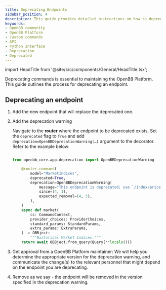 ```yaml
---
title: Deprecating Endpoints
sidebar_position: 4
description: This guide provides detailed instructions on how to deprecate an endpoint in the OpenBB Platform.
keywords:
- OpenBB community
- OpenBB Platform
- Custom commands
- API
- Python Interface
- Deprecation
- Deprecated
---
```


import HeadTitle from '@site/src/components/General/HeadTitle.tsx';

<HeadTitle title="Deprecating Endpoints - Contributor Guidelines - Development | OpenBB Platform Docs" />

Deprecating commands is essential to maintaining the OpenBB Platform. This guide outlines the process for deprecating an endpoint.

## Deprecating an endpoint

1. Add the new endpoint that will replace the deprecated one.

2. Add the deprecation warning

    Navigate to the **router** where the endpoint to be deprecated exists. Set the `deprecated` flag to `True` and add `deprecation=OpenBBDeprecationWarning(…)` argument to the decorator. Refer to the example below:

    ```python

    from openbb_core.app.deprecation import OpenBBDeprecationWarning

        @router.command(
            model="MarketIndices",
            deprecated=True,
            deprecation=OpenBBDeprecationWarning(
                message="This endpoint is deprecated; use `/index/price/historical` instead.",
                since=(4, 1),
                expected_removal=(4, 5),
            ),
        )
        async def market(
            cc: CommandContext,
            provider_choices: ProviderChoices,
            standard_params: StandardParams,
            extra_params: ExtraParams,
        ) -> OBBject:
            """Historical Market Indices."""
        return await OBBject.from_query(Query(**locals()))
    ```

3. Get approval from a OpenBB Platform maintainer: We will help you determine the appropriate version for the deprecation warning, and communicate the change(s) to the relevant personnel that might depend on the endpoint you are deprecating.

4. Remove as we say - the endpoint will be removed in the version specified in the deprecation warning.
